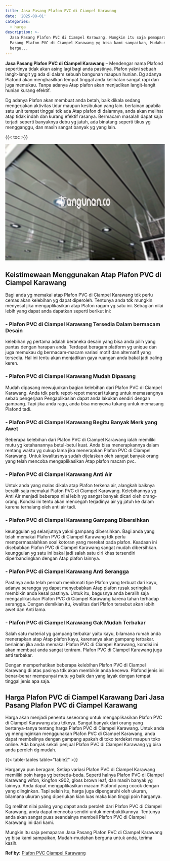 ```yaml
---
title: Jasa Pasang Plafon PVC di Ciampel Karawang
date: '2025-08-01'
categories:
  - harga
description: >-
  Jasa Pasang Plafon PVC di Ciampel Karawang. Mungkin itu saja pemaparan Jasa
  Pasang Plafon PVC di Ciampel Karawang yg bisa kami sampaikan, Mudah-mudahan
  bergu...
---
```


**Jasa Pasang Plafon PVC di Ciampel Karawang** – Mendengar nama Plafond sepertinya tidak akan asing lagi bagi anda pastinya. Plafon yakni sebuah langit-langit yg ada di dalam sebuah bangunan maupun hunian. Dg adanya Plafond akan menghasilkan tempat tinggal anda kelihatan sangat rapi dan juga memukau. Tanpa adanya Atap plafon akan menjadikan langit-langit hunian kurang efektif.

Dg adanya Plafon akan membuat anda betah, baik dikala sedang mengerjakan aktivitas tidur maupun kesibukan yang lain. berlainan apabila satu unit tempat tinggal tdk ada Atap plafon di dalamnya, anda akan melihat atap tidak indah dan kurang efektif rasanya. Bermacam masalah dapat saja terjadi seperti banyaknya debu yg jatuh, ada binatang seperti tikus yg mengganggu, dan masih sangat banyak yg yang lain.

{{< toc >}}

![Jasa Pasang Plafon PVC di Ciampel Karawang](/images/flafond-pvc-murah07.png)

## Keistimewaan Menggunakan Atap Plafon PVC di Ciampel Karawang

Bagi anda yg memakai atap Plafon PVC di Ciampel Karawang tdk perlu cemas akan kelebihan yg dapat diperoleh. Tentunya anda tdk mungkin menyesal jika mengaplikasikan atap Plafon ragam yg satu ini. Sebagian nilai lebih yang dapat anda dapatkan seperti berikut ini:

### \- Plafon PVC di Ciampel Karawang Tersedia Dalam bermacam Desain

kelebihan yg pertama adalah beraneka desain yang bisa anda pilih yang pantas dengan harapan anda. Terdapat beragam platform yg unique dan juga memukau dg bermacam-macam variasi motif dan alternatif yang tersedia. Hal ini tentu akan menjadikan gaya ruangan anda bakal jadi paling keren.

### \- Plafon PVC di Ciampel Karawang Mudah Dipasang

Mudah dipasang mewujudkan bagian kelebihan dari Plafon PVC di Ciampel Karawang. Anda tdk perlu repot-repot mencari tukang untuk memasangnya sebab pengerjaan Pengaplikasian dapat anda lakukan sendiri dengan gampang. Tapi jika anda ragu, anda bisa menyewa tukang untuk memasang Plafond tadi.

### \- Plafon PVC di Ciampel Karawang Begitu Banyak Merk yang Awet

Beberapa kelebihan dari Plafon PVC di Ciampel Karawang ialah memiliki mutu yg ketahanannya betul-betul kuat. Anda bisa menerapkannya dalam rentang waktu yg cukup lama jika menerapkan Plafon PVC di Ciampel Karawang. Untuk kwalitasnya sudah dijelaskan oleh sangat banyak orang yang telah mencoba mengaplikasikan Atap plafon macam pvc.

### \- Plafon PVC di Ciampel Karawang Anti Air

Untuk anda yang malas dikala atap Plafon terkena air, alangkah baiknya beralih saja memakai Plafon PVC di Ciampel Karawang. Kelebihannya yg Anti Air menjadi beberapa nilai lebih yg sangat banyak dicari oleh orang-orang. Kondisi ini tentu akan mencegah terjadinya air yg jatuh ke dalam karena terhalang oleh anti air tadi.

### \- Plafon PVC di Ciampel Karawang Gampang Dibersihkan

keunggulan yg selanjutnya yakni gampang dibersihkan. Bagi anda yang telah memakai Plafon PVC di Ciampel Karawang tdk perlu mempermasalahkan soal kotoran yang merekat pada plafon. Keadaan ini disebabkan Plafon PVC di Ciampel Karawang sangat mudah dibersihkan. keunggulan yg satu ini bakal jadi salah satu ciri khas tersendiri diperbandingkan dengan Atap plafon lainnya.

### \- Plafon PVC di Ciampel Karawang Anti Serangga

Pastinya anda telah pernah menikmati tipe Plafon yang terbuat dari kayu, adanya serangga yg dapat menyebabkan Atap plafon rusak seringkali membikin anda kesal pastinya. Untuk itu, bagusnya anda beralih saja mengaplikasikan Plafon PVC di Ciampel Karawang karena tahan terhadap serangga. Dengan demikian itu, kwalitas dari Plafon tersebut akan lebih awet dan Anti lama.

### \- Plafon PVC di Ciampel Karawang Gak Mudah Terbakar

Salah satu material yg gampang terbakar yaitu kayu, bilamana rumah anda menerapkan atap Atap plafon kayu, karenanya akan gampang terbakar. berlainan jika anda memakai Plafon PVC di Ciampel Karawang, kondisi ini akan membuat anda sangat tentram. Plafon PVC di Ciampel Karawang juga anti terbakar.

Dengan memperhatikan beberapa kelebihan Plafon PVC di Ciampel Karawang di atas pasinya tdk akan membikin anda kecewa. Plafond jenis ini benar-benar mempunyai mutu yg baik dan yang layak dengan tempat tinggal jenis apa saja.

## Harga Plafon PVC di Ciampel Karawang Dari Jasa Pasang Plafon PVC di Ciampel Karawang

Harga akan menjadi penentu seseorang untuk mengaplikasikan Plafon PVC di Ciampel Karawang atau tdknya. Sangat banyak dari orang yang bertanya-tanya tentang harga Plafon PVC di Ciampel Karawang. Untuk anda yg menginginkan menggunakan Plafon PVC di Ciampel Karawang, anda dapat membelinya dengan gampang apakah di toko terdekat maupun toko online. Ada banyak sekali penjual Plafon PVC di Ciampel Karawang yg bisa anda peroleh dg mudah.

{{< table-tables table="table2" >}}

Harganya pun beragam, Setiap variasi Plafon PVC di Ciampel Karawang memiliki poin harga yg berbeda-beda. Seperti halnya Plafon PVC di Ciampel Karawang wifon, kingfon k902, gloss brown leaf, dan masih banyak yg lainnya. Anda dapat mengaplikasikan macam Plafond yang cocok dengan yang diinginkan. Tapi selain itu, harga juga dipengaruhi oleh ukuran, bilamana ukuran yang diperlukan kian luas maka kian tinggi poin harganya.

Dg melihat nilai paling yang dapat anda peroleh dari Plafon PVC di Ciampel Karawang, anda dapat mencoba sendiri untuk membuktikannya. Tentunya anda akan sangat puas seandainya membeli Plafon PVC di Ciampel Karawang ini dari kami.

Mungkin itu saja pemaparan Jasa Pasang Plafon PVC di Ciampel Karawang yg bisa kami sampaikan, Mudah-mudahan berguna untuk anda, terima kasih.

**Ref by:** [Plafon PVC Ciampel Karawang](https://id.wikipedia.org/wiki/Plafon)
